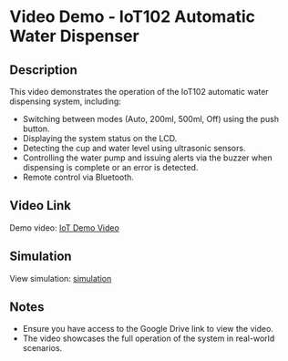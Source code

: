 # Video Demo - IoT102 Automatic Water Dispenser

## Description

This video demonstrates the operation of the IoT102 automatic water dispensing system, including:

* Switching between modes (Auto, 200ml, 500ml, Off) using the push button.
* Displaying the system status on the LCD.
* Detecting the cup and water level using ultrasonic sensors.
* Controlling the water pump and issuing alerts via the buzzer when dispensing is complete or an error is detected.
* Remote control via Bluetooth.

## Video Link

Demo video: [IoT Demo Video](https://drive.google.com/file/d/1NAbbCzqaZe0NjJMJvpQn8y3G3gXC1J1j/view)

## Simulation

View simulation: [simulation](https://wokwi.com/projects/437642166247380993)

## Notes

* Ensure you have access to the Google Drive link to view the video.
* The video showcases the full operation of the system in real-world scenarios.
